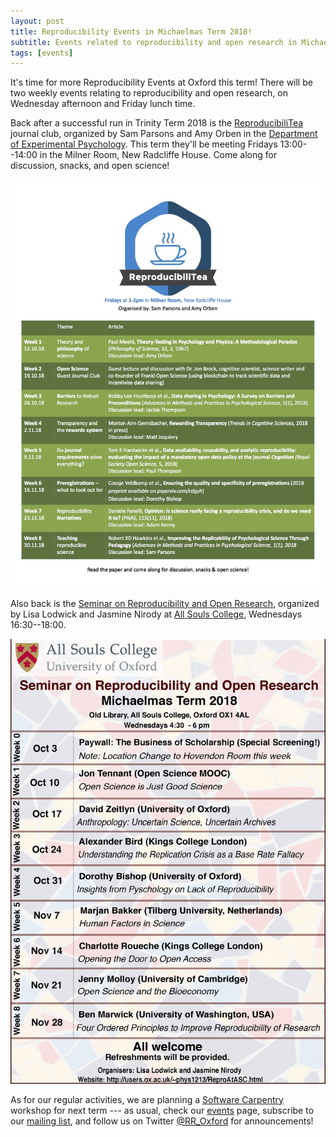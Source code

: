 ```yaml
---
layout: post
title: Reproducibility Events in Michaelmas Term 2018!
subtitle: Events related to reproducibility and open research in Michaelmas Term 2018
tags: [events]
---
```


It's time for more Reproducibility Events at Oxford this term!
There will be two weekly events relating to reproducibility and open
research, on Wednesday afternoon and Friday lunch time.

Back after a successful run in Trinity Term 2018 is the <a
href="https://twitter.com/reproducibilit"
target="_blank">ReproducibiliTea</a> journal club, organized by Sam
Parsons and Amy Orben in the <a
href="https://www.psy.ox.ac.uk/" target="_blank">Department of
Experimental Psychology</a>. This term they'll be meeting Fridays
13:00--14:00 in the Milner Room, New Radcliffe House. Come along for
discussion, snacks, and open science!

![2018_MT-journal-club](../img/2018_MT-journal-club.jpg)

Also back is the <a
href="http://users.ox.ac.uk/~phys1213/ReproAtASC.html"
target="_blank">Seminar on Reproducibility and Open Research</a>,
organized by Lisa Lodwick and Jasmine Nirody at <a
href="https://www.asc.ox.ac.uk/" target="_blank">All Souls
College</a>, Wednesdays 16:30--18:00.

![2018_MT-seminars](../img/2018_MT-seminars-all-souls.jpg) 

As for our regular activities, we are planning a <a
href="https://software-carpentry.org/" target="_blank">Software
Carpentry</a> workshop for next term --- as usual, check our <a href="../events">events</a> page,
subscribe to our
[mailing list](https://web.maillist.ox.ac.uk/ox/info/rroxford), and
follow us on Twitter [@RR_Oxford](https://twitter.com/RR_Oxford) for
announcements!
